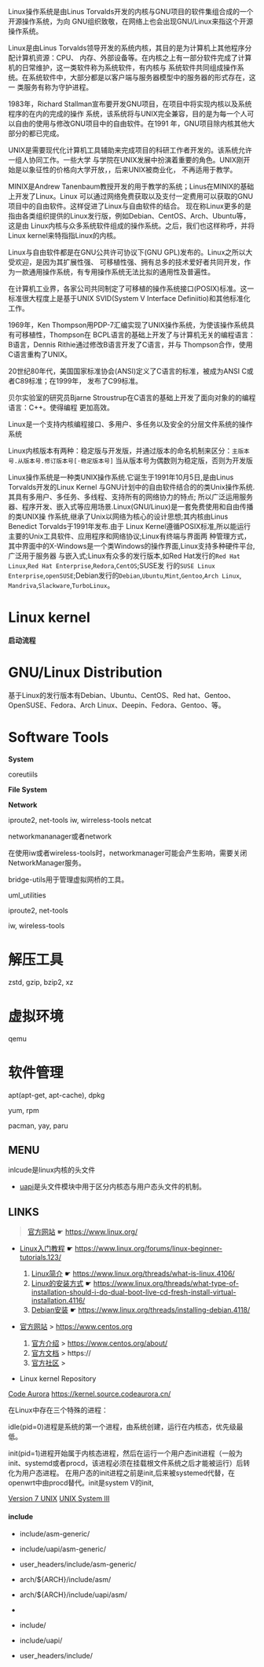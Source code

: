 Linux操作系统是由Linus Torvalds开发的内核与GNU项目的软件集组合成的一个开源操作系统，为向
GNU组织致敬，在网络上也会出现GNU/Linux来指这个开源操作系统。

Linux是由Linus Torvalds领导开发的系统内核，其目的是为计算机上其他程序分配计算机资源：CPU、
内存、外部设备等。在内核之上有一部分软件完成了计算机的日常维护，这一类软件称为系统软件，有内核与
系统软件共同组成操作系统。在系统软件中，大部分都是以客户端与服务器模型中的服务器的形式存在，这一
类服务有称为守护进程。

1983年，Richard Stallman宣布要开发GNU项目，在项目中将实现内核以及系统程序的在内的完成的操作
系统，该系统将与UNIX完全兼容，目的是为每一个人可以自由的使用与修改GNU项目中的自由软件。在1991
年，GNU项目除内核其他大部分的都已完成。

UNIX是需要现代化计算机工具辅助来完成项目的科研工作者开发的。该系统允许一组人协同工作。一些大学
与学院在UNIX发展中扮演着重要的角色。UNIX刚开始是以象征性的价格向大学开放，，后来UNIX被商业化，
不再适用于教学。

MINIX是Andrew Tanenbaum教授开发的用于教学的系统；Linus在MINIX的基础上开发了Linux。Linux
可以通过网络免费获取以及支付一定费用可以获取的GNU项目中的自由软件。这样促进了Linux与自由软件的结合。
现在称Linux更多的是指由各类组织提供的Linux发行版，例如Debian、CentOS、Arch、Ubuntu等，这是由
Linux内核与众多系统软件组成的操作系统。之后，我们也这样称呼，并将Linux kernel来特指指Linux的内核。

Linux与自由软件都是在GNU公共许可协议下(GNU GPL)发布的。Linux之所以大受欢迎，是因为其扩展性强、
可移植性强、拥有总多的技术爱好者共同开发，作为一款通用操作系统，有专用操作系统无法比拟的通用性及普遍性。

在计算机工业界，各家公司共同制定了可移植的操作系统接口(POSIX)标准。这一标准很大程度上是基于UNIX
SVID(System V Interface Definiitio)和其他标准化工作。

1969年，Ken Thompson用PDP-7汇编实现了UNIX操作系统，为使该操作系统具有可移植性，Thompson在
BCPL语言的基础上开发了与计算机无关的编程语言：B语言，Dennis Rithie通过修改B语言开发了C语言，并与
Thompson合作，使用C语言重构了UNIX。

20世纪80年代，美国国家标准协会(ANSI)定义了C语言的标准，被成为ANSI C或者C89标准；在1999年，
发布了C99标准。

贝尔实验室的研究员Bjarne Stroustrup在C语言的基础上开发了面向对象的的编程语言：C++。使得编程
更加高效。

Linux是一个支持内核编程接口、多用户、多任务以及安全的分层文件系统的操作系统

Linux内核版本有两种：稳定版与开发版，并通过版本的命名机制来区分：`主版本号.从版本号.修订版本号[·稳定版本号]`
当从版本号为偶数则为稳定版，否则为开发版

Linux操作系统是一种类UNIX操作系统.它诞生于1991年10月5日,是由Linus Torvalds开发的Linux Kernel
与GNU计划中的自由软件结合的的类Unix操作系统.其具有多用户、多任务、多线程、支持所有的网络协力的特点;
所以广泛运用服务器、程序开发、嵌入式等应用场景.Linux(GNU/Linux)是一套免费使用和自由传播的类UNIX操
作系统,继承了Unix以网络为核心的设计思想;其内核由Linus Benedict Torvalds于1991年发布.由于
Linux Kernel遵循POSIX标准,所以能运行主要的Unix工具软件、应用程序和网络协议;Linux有终端与界面两
种管理方式，其中界面中的X-Windows是一个类Windows的操作界面,Linux支持多种硬件平台,广泛用于服务器
与嵌入式;Linux有众多的发行版本,如Red Hat发行的`Red Hat Linux`,`Red Hat Enterprise`,`Redora`,`CentOS`;SUSE发
行的`SUSE Linux Enterprise`,`openSUSE`;Debian发行的`Debian`,`Ubuntu`,`Mint`,`Gentoo`,`Arch Linux`,
`Mandriva`,`Slackware`,`TurboLinux`。


Linux kernel
============

**启动流程**


























GNU/Linux Distribution
======================

基于Linux的发行版本有Debian、Ubuntu、CentOS、Red hat、Gentoo、OpenSUSE、Fedora、Arch 
Linux、Deepin、Fedora、Gentoo、等。


Software Tools
==============

**System**

coreutiils

**File System**



**Network**

iproute2, net-tools
iw, wirreless-tools
netcat

networkmananager或者network

在使用iw或者wireless-tools时，networkmanager可能会产生影响，需要关闭NetworkManager服务。

bridge-utils用于管理虚拟网桥的工具。

uml_utilities

iproute2, net-tools

iw, wireless-tools


解压工具
======

zstd, gzip, bzip2, xz

虚拟环境
======

qemu



软件管理
=======

apt(apt-get, apt-cache), dpkg

yum, rpm

pacman, yay, paru






## MENU

inlcude是linux内核的头文件

* [uapi](./uapi.md)是头文件模块中用于区分内核态与用户态头文件的机制。







## LINKS

> [官方网站](https://www.linux.org/) ☛ <https://www.linux.org/>

* [Linux入门教程](https://www.linux.org/forums/linux-beginner-tutorials.123/) ☛ <https://www.linux.org/forums/linux-beginner-tutorials.123/>

  1. [Linux简介](https://www.linux.org/threads/what-is-linux.4106/) ☛ <https://www.linux.org/threads/what-is-linux.4106/>
  2. [Linux的安装方式](https://www.linux.org/threads/what-type-of-installation-should-i-do-dual-boot-live-cd-fresh-install-virtual-installation.4116/) ☛ <https://www.linux.org/threads/what-type-of-installation-should-i-do-dual-boot-live-cd-fresh-install-virtual-installation.4116/>
  3. [Debian安装](https://www.linux.org/threads/installing-debian.4118/) ☛ <https://www.linux.org/threads/installing-debian.4118/>

* [官方网站](https://www.centos.org/) > https://www.centos.org
  1. [官方介绍](https://www.centos.org/about/) > https://www.centos.org/about/
  2. [官方文档](https://) > https://
  3. [官方社区]() >



* Linux kernel Repository

 [Code Aurora](https://kernel.source.codeaurora.cn/)
 <https://kernel.source.codeaurora.cn/>




在Linux中存在三个特殊的进程：


idle(pid=0)进程是系统的第一个进程，由系统创建，运行在内核态，优先级最低。

init(pid=1)进程开始属于内核态进程，然后在运行一个用户态init进程（一般为init、systemd或者procd，该进程必须在挂载根文件系统之后才能被运行）后转化为用户态进程。
在用户态的init进程之前是init,后来被systemed代替，在openwrt中由procd替代。init是system V的init, 





[Version 7 UNIX](https://zh.wikipedia.org/wiki/Version_7_Unix)
[UNIX System III](https://zh.m.wikipedia.org/zh-hans/UNIX_System_III)






#### include


* include/asm-generic/
* include/uapi/asm-generic/
* user_headers/include/asm-generic/

* arch/${ARCH}/include/asm/
* arch/${ARCH}/include/uapi/asm/
* 

* include/
* include/uapi/
* user_headers/include/